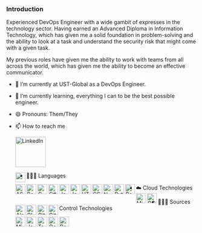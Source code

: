 ### Introduction

Experienced DevOps Engineer with a wide gambit of expresses in the technology 
sector. Having earned an Advanced Diploma in Information Technology, 
which has given me a solid foundation in problem-solving and the ability 
to look at a task and understand the security risk that might come 
with a given task.

My previous roles have given me the ability to work with teams from all across 
the world, which has given me the ability to become an effective communicator.  

- 🔭 I’m currently at UST-Global as a DevOps Engineer.
- 🌱 I’m currently learning, everything I can to be the best possible engineer.
- 😄 Pronouns: Them/They
- 📫 How to reach me

    [<img align="center" alt="LinkedIn" width="80" src="https://golflifenavigators.com/wp-content/uploads/2018/09/linkedin-logo.png" />]( https://www.linkedin.com/in/benjamin-saul-mcculloch/)

    <img align="left" alt="" width="26px" src="" />


- 👨🏻‍💻 Languages
    
    <img align="left" alt="ASP.Net" width="26px" src="https://pics.freeicons.io/uploads/icons/png/14621971553750220-512.png" />
    <img align="left" alt="Bash" width="26px" src="https://community.infoblox.com/t5/image/serverpage/image-id/2195iA290BF7E3BA6064D/image-size/large/is-moderation-mode/true?v=v2&px=999" />
    <img align="left" alt="C" width="26px" src="https://cdn.iconscout.com/icon/free/png-512/c-programming-569564.png" />
    <img align="left" alt="C#" width="26px" src="https://iconape.com/wp-content/files/sh/51404/svg/c--4.svg" />
    <img align="left" alt="Java" width="26px" src="https://icons-for-free.com/iconfiles/png/512/java+icon-1320167912601224138.png" />
    <img align="left" alt="JavaScript" width="26px" src="https://cdn.iconscout.com/icon/free/png-512/javascript-2752148-2284965.png" />
    <img align="left" alt="HTML 5" width="26px" src="https://icons-for-free.com/iconfiles/png/512/icon++html+icon-1320194800994962643.png" />
    <img align="left" alt="CSS" width="26px" src="https://icon-library.com/images/css3-icon/css3-icon-10.jpg" />
    <img align="left" alt=".Net" width="26px" src="https://upload.wikimedia.org/wikipedia/commons/thumb/e/ee/.NET_Core_Logo.svg/1200px-.NET_Core_Logo.svg.png" />
    <img align="left" alt="Python" width="26px" src="https://upload.wikimedia.org/wikipedia/commons/thumb/c/c3/Python-logo-notext.svg/768px-Python-logo-notext.svg.png" />
    <img align="left" alt="Powershell" width="26px" src="https://4.bp.blogspot.com/-VnHaVPAfOms/XDepW52T1BI/AAAAAAAAGQo/ZzujNs2KPkEmmtF1Astea01BkZ6RGStswCLcBGAs/s1600/powershell.png" />
    
- ☁️ Cloud Technologies 
        <img align="left" alt="Microsoft Azure" width="26px" src="https://is3-ssl.mzstatic.com/image/thumb/Purple124/v4/26/70/f7/2670f758-1cdb-60f3-f854-55eb75fd6ba6/source/256x256bb.jpg" />
        <img align="left" alt="GCP" width="26px" src="http://static1.squarespace.com/static/5ad4b8e04eddecf8fce0d794/5bbc13259140b782d111ad46/5bbc13d69140b782d111b4b4/1539054124718/apple-icon.png" />

- 👨🏻‍💻 Sources Control Technologies 
        <img align="left" alt="Alasian" width="26px" src="https://pbs.twimg.com/profile_images/907320949762134016/NVTmGzl7_400x400.jpg" />
        <img align="left" alt="GIT" width="26px" src="https://git-scm.com/images/logos/downloads/Git-Icon-1788C.png" />
        <img align="left" alt="GitHub" width="26px" src="https://cdn2.iconfinder.com/data/icons/social-icons-33/128/Github-512.png" />
        <img align="left" alt="GitLab" width="26px" src="https://upload.wikimedia.org/wikipedia/commons/thumb/1/18/GitLab_Logo.svg/1200px-GitLab_Logo.svg.png" />

    <img align="left" alt="Microsoft Azure DevOps" width="26px" src="https://user-images.githubusercontent.com/1874103/46415699-cfc5cf00-c6f3-11e8-9bcc-2fc2bf1759ec.png" />
    <img align="left" alt="Jenkins" width="26px" src="https://wiki.jenkins.io/download/attachments/2916393/headshot.png?version=1&modificationDate=1302753947000&api=v2" />
    <img align="left" alt="TeamCity" width="26px" src="https://upload.wikimedia.org/wikipedia/commons/8/8e/TeamCity_Icon.png" />
    <img align="left" alt="Octopus-Deploy" width="26px" src="https://images.g2crowd.com/uploads/product/hd_favicon/d65129b4caefad9d7ed13c2c21023096/octopus-deploy.svg" />
    <img align="left" alt="PostMan" width="26px" src="https://images.g2crowd.com/uploads/product/hd_favicon/1535488313/postman.svg" />




